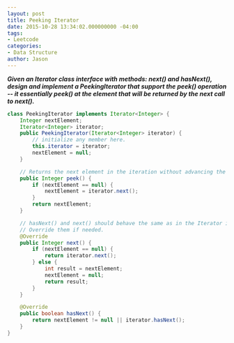 ```yaml
---
layout: post
title: Peeking Iterator
date: 2015-10-28 13:34:02.000000000 -04:00
tags:
- Leetcode
categories:
- Data Structure
author: Jason
---
```

<p><strong><em>Given an Iterator class interface with methods: next() and hasNext(), design and implement a PeekingIterator that support the peek() operation -- it essentially peek() at the element that will be returned by the next call to next().</em></strong></p>


``` java
class PeekingIterator implements Iterator<Integer> {
    Integer nextElement;
    Iterator<Integer> iterator;
    public PeekingIterator(Iterator<Integer> iterator) {
        // initialize any member here.
        this.iterator = iterator;
        nextElement = null;
    }

    // Returns the next element in the iteration without advancing the iterator.
    public Integer peek() {
        if (nextElement == null) {
            nextElement = iterator.next();
        }
        return nextElement;
    }

    // hasNext() and next() should behave the same as in the Iterator interface.
    // Override them if needed.
    @Override
    public Integer next() {
        if (nextElement == null) {
            return iterator.next();
        } else {
            int result = nextElement;
            nextElement = null;
            return result;
        }
    }

    @Override
    public boolean hasNext() {
        return nextElement != null || iterator.hasNext();
    }
}
```
